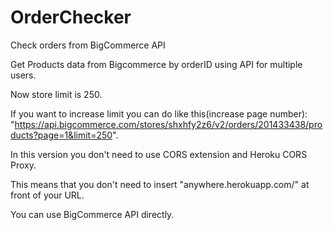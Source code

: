 # OrderChecker
Check orders from BigCommerce API

Get Products data from Bigcommerce by orderID using API for multiple users. 

Now store limit is 250.

If you want to increase limit you can do like this(increase page number): "https://api.bigcommerce.com/stores/shxhfy2z6/v2/orders/201433438/products?page=1&limit=250".

In this version you don't need to use CORS extension and Heroku CORS Proxy.

This means that you don't need to insert "anywhere.herokuapp.com/" at front of your URL. 

You can use BigCommerce API directly.

